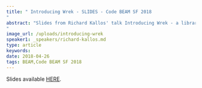 ```yaml
---
title: " Introducing Wrek - SLIDES - Code BEAM SF 2018
"
abstract: "Slides from Richard Kallos' talk Introducing Wrek - a library for executing dependency graphs - Code BEAM SF 2018
"
image_url: /uploads/introducing-wrek
speaker1: _speakers/richard-kallos.md
type: article
keywords: 
date: 2018-04-26
tags: BEAM,Code BEAM SF 2018
---
```

Slides available <a href="/uploads/media/default/0001/01/3a7feb8c61ed610e76ef7f4cd8c233fae96e659e.pdf" target="_blank">HERE</a>.
